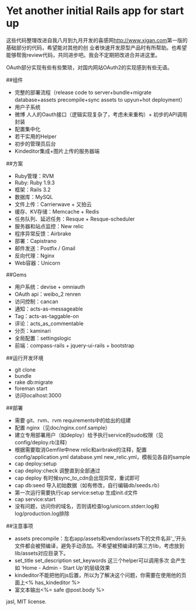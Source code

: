 Yet another initial Rails app for start up
======
这些代码整理改进自我八月到九月开发的喜感网<http://www.xigan.com>第一版的基础部分的代码，希望能对其他的创 业者快速开发原型产品时有所帮助。也希望能够帮我review代码，共同进步吧。我会不定期把改进合并进这里。

OAuth部分实现有些有些繁琐，对国内网站OAuth2的实现感到有些无语。

##组件
- 完整的部署流程（release code to server+bundle+migrate database+assets precompile+sync assets to upyun+hot deployment）
- 用户子系统
- 微博 人人的Oauth接口（逻辑实现复杂了，考虑未来重构）+ 初步的API调用封装
- 配置集中化
- 若干实用的Helper
- 初步的管理员后台
- Kindeditor集成+图片上传的服务器端

##方案
- Ruby管理：RVM
- Ruby: Ruby 1.9.3
- 框架：Rails 3.2
- 数据库：MySQL
- 文件上传：Carrierwave + 又拍云
- 缓存、KV存储：Memcache + Redis
- 任务队列、延迟任务：Resque + Resque-scheduler
- 服务器和站点监控：New relic
- 程序异常反馈：Airbrake
- 部署：Capistrano
- 邮件发送：Postfix / Gmail
- 反向代理：Nginx
- Web容器：Unicorn

##Gems
- 用户系统：devise + omniauth
- OAuth api：weibo_2 renren
- 访问控制：cancan
- 通知：acts-as-messageable
- Tag：acts-as-taggable-on
- 评论：acts_as_commentable
- 分页：kaminari
- 全局配置：settingslogic
- 前端：compass-rails + jquery-ui-rails + bootstrap

##运行开发环境
- git clone
- bundle
- rake db:migrate
- foreman start
- 访问localhost:3000

##部署
- 需要 git、rvm、rvm requirements中的给出的组建
- 配置 nginx（见doc/nginx.conf.sample）
- 建立专用部署用户（如deploy）给予执行service的sudo权限（见config/deploy.rb注释）
- 根据需要取消Gemfile中new relic和airbrake的注释，配置config/application.yml database.yml new_relic.yml，模板见各自的sample 
- cap deploy:setup
- cap deploy:check 调整直到全部通过
- cap deploy 有时候sync_to_cdn会出现异常，重试即可
- cap db:seed 导入初始数据（如有修改，自行编辑db/seeds.rb）
- 第一次运行需要执行cap service:setup 生成init.d文件
- cap service:start
- 没有问题，访问你的域名，否则请检查log/unicorn.stderr.log和log/production.log排除

##注意事项
- assets precompile：左右app/assets和vendor/assets下的文件名非‘_’开头文件都会被预编译，避免手动添加。不希望被预编译的第三方lib，考虑放到lib/assets对应目录下。
- set_title set_description set_keywords 这三个helper可以调用多次 会产生如 ‘Home - Admin - Start Up'的层级效果
- kindeditor不能把他的js后置，所以为了解决这个问题，你需要在使用他的页面上<% has_kindeditor %>
- 富文本输出<%= safe @post.body %>


jasl, MIT license.

